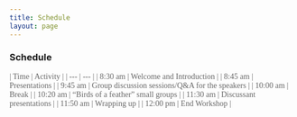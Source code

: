 ```yaml
---
title: Schedule
layout: page
---
```


### Schedule
<font color="#666666" face="HelveticaNeue-Light" >
| Time | Activity |
| --- | --- |
| 8:30 am | Welcome and Introduction  |
| 8:45 am | Presentations |
| 9:45 am | Group discussion sessions/Q&A for the speakers |
| 10:00 am | Break |
| 10:20 am | “Birds of a feather” small groups |
| 11:30 am | Discussant presentations  |
| 11:50 am | Wrapping up |
| 12:00 pm | End Workshop |

</font>

